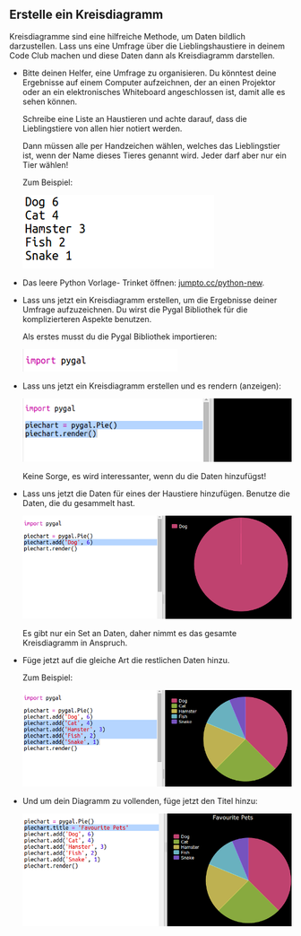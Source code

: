 ## Erstelle ein Kreisdiagramm

Kreisdiagramme sind eine hilfreiche Methode, um Daten bildlich darzustellen. Lass uns eine Umfrage über die Lieblingshaustiere in deinem Code Club machen und diese Daten dann als Kreisdiagramm darstellen. 

+ Bitte deinen Helfer, eine Umfrage zu organisieren. Du könntest deine Ergebnisse auf einem Computer aufzeichnen, der an einen Projektor oder an ein elektronisches Whiteboard angeschlossen ist, damit alle es sehen können. 

  Schreibe eine Liste an Haustieren und achte darauf, dass die Lieblingstiere von allen hier notiert werden. 
  
  Dann müssen alle per Handzeichen wählen, welches das Lieblingstier ist, wenn der Name dieses Tieres genannt wird. Jeder darf aber nur ein Tier wählen!
  
  Zum Beispiel:
  
  ![screenshot](images/pets-favourite.png)

+ Das leere Python Vorlage- Trinket öffnen: <a href="http://jumpto.cc/python-new" target="_blank">jumpto.cc/python-new</a>. 

+ Lass uns jetzt ein Kreisdiagramm erstellen, um die Ergebnisse deiner Umfrage aufzuzeichnen. Du wirst die Pygal Bibliothek für die komplizierteren Aspekte benutzen.

  Als erstes musst du die Pygal Bibliothek importieren:

  ![screenshot](images/pets-pygal.png)


+ Lass uns jetzt ein Kreisdiagramm erstellen und es rendern (anzeigen):

  ![screenshot](images/pets-pie.png)
  
  Keine Sorge, es wird interessanter, wenn du die Daten hinzufügst!


+ Lass uns jetzt die Daten für eines der Haustiere hinzufügen. Benutze die Daten, die du gesammelt hast.

  ![screenshot](images/pets-add.png)
  
  Es gibt nur ein Set an Daten, daher nimmt es das gesamte Kreisdiagramm in Anspruch. 

+ Füge jetzt auf die gleiche Art die restlichen Daten hinzu. 

  Zum Beispiel:
  
  ![screenshot](images/pets-add-all.png)
  
+ Und um dein Diagramm zu vollenden, füge jetzt den Titel hinzu:

  ![screenshot](images/pets-title.png)
